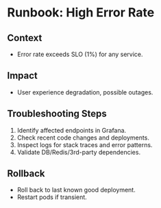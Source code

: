 # Runbook: High Error Rate

## Context
- Error rate exceeds SLO (1%) for any service.

## Impact
- User experience degradation, possible outages.

## Troubleshooting Steps
1. Identify affected endpoints in Grafana.
2. Check recent code changes and deployments.
3. Inspect logs for stack traces and error patterns.
4. Validate DB/Redis/3rd-party dependencies.

## Rollback
- Roll back to last known good deployment.
- Restart pods if transient.

